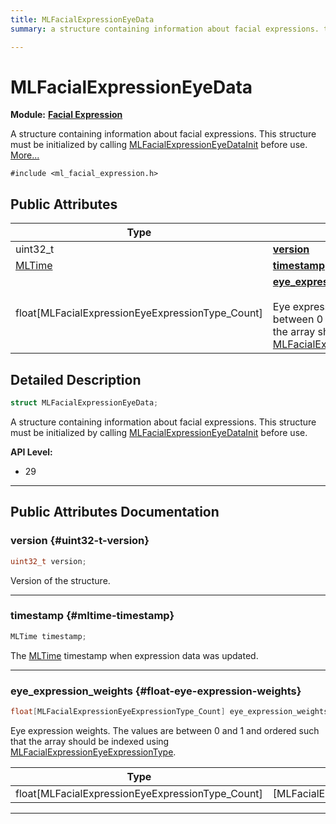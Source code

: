 ```yaml
---
title: MLFacialExpressionEyeData
summary: a structure containing information about facial expressions. this structure must be initialized by calling mlfacialexpressioneyedatainit before use. 

---
```


# MLFacialExpressionEyeData

**Module:** **[Facial Expression](/versioned_docs/version-02-Aug-2023/api-ref/api/Modules/group___facial_expression/group___facial_expression.md)**



A structure containing information about facial expressions. This structure must be initialized by calling [MLFacialExpressionEyeDataInit](/versioned_docs/version-02-Aug-2023/api-ref/api/Modules/group___facial_expression/group___facial_expression.md#void-mlfacialexpressioneyedatainit) before use.  [More...](#detailed-description)


`#include <ml_facial_expression.h>`

## Public Attributes

| Type           | Name           |
| -------------- | -------------- |
| uint32_t | **[version](/versioned_docs/version-02-Aug-2023/api-ref/api/Modules/group___facial_expression/struct_m_l_facial_expression_eye_data.md#uint32-t-version)**  |
| [MLTime](/versioned_docs/version-02-Aug-2023/api-ref/api/Modules/group___common/group___common.md#int64-t-mltime) | **[timestamp](/versioned_docs/version-02-Aug-2023/api-ref/api/Modules/group___facial_expression/struct_m_l_facial_expression_eye_data.md#mltime-timestamp)**  |
| float[MLFacialExpressionEyeExpressionType_Count] | **[eye_expression_weights](/versioned_docs/version-02-Aug-2023/api-ref/api/Modules/group___facial_expression/struct_m_l_facial_expression_eye_data.md#float-eye-expression-weights)** <br></br>Eye expression weights. The values are between 0 and 1 and ordered such that the array should be indexed using [MLFacialExpressionEyeExpressionType](/versioned_docs/version-02-Aug-2023/api-ref/api/Modules/group___facial_expression/group___facial_expression.md#enum-mlfacialexpressioneyeexpressiontype).  |

## Detailed Description

```cpp
struct MLFacialExpressionEyeData;
```

A structure containing information about facial expressions. This structure must be initialized by calling [MLFacialExpressionEyeDataInit](/versioned_docs/version-02-Aug-2023/api-ref/api/Modules/group___facial_expression/group___facial_expression.md#void-mlfacialexpressioneyedatainit) before use. 




**API Level:**
  * 29




-----------
## Public Attributes Documentation

### version {#uint32-t-version}

```cpp
uint32_t version;
```


Version of the structure. 





-----------

### timestamp {#mltime-timestamp}

```cpp
MLTime timestamp;
```


The [MLTime](/versioned_docs/version-02-Aug-2023/api-ref/api/Modules/group___common/group___common.md#int64-t-mltime) timestamp when expression data was updated. 





-----------

### eye_expression_weights {#float-eye-expression-weights}

```cpp
float[MLFacialExpressionEyeExpressionType_Count] eye_expression_weights;
```

Eye expression weights. The values are between 0 and 1 and ordered such that the array should be indexed using [MLFacialExpressionEyeExpressionType](/versioned_docs/version-02-Aug-2023/api-ref/api/Modules/group___facial_expression/group___facial_expression.md#enum-mlfacialexpressioneyeexpressiontype). 


| Type | Description |
|--|--|
| float[MLFacialExpressionEyeExpressionType_Count] | [MLFacialExpressionEyeExpressionType_Count] |






-----------


